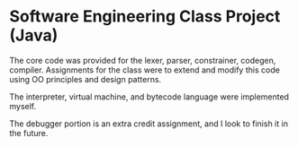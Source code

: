 # Software Engineering Class Project (Java)

The core code was provided for the lexer, parser, constrainer, codegen, compiler.
Assignments for the class were to extend and modify this code using OO principles and design patterns. 

The interpreter, virtual machine, and bytecode language were implemented myself. 

The debugger portion is an extra credit assignment, and I look to finish it in the future. 
